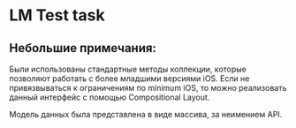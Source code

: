 #  LM Test task

## Небольшие примечания:
Были использованы стандартные методы коллекции, которые позволяют работать с более младшими версиями iOS. Если не привязвываться к ограничениям по minimum iOS, то можно реализовать данный интерфейс с помощью Compositional Layout.

Модель данных была представлена в виде массива, за неимением API.


